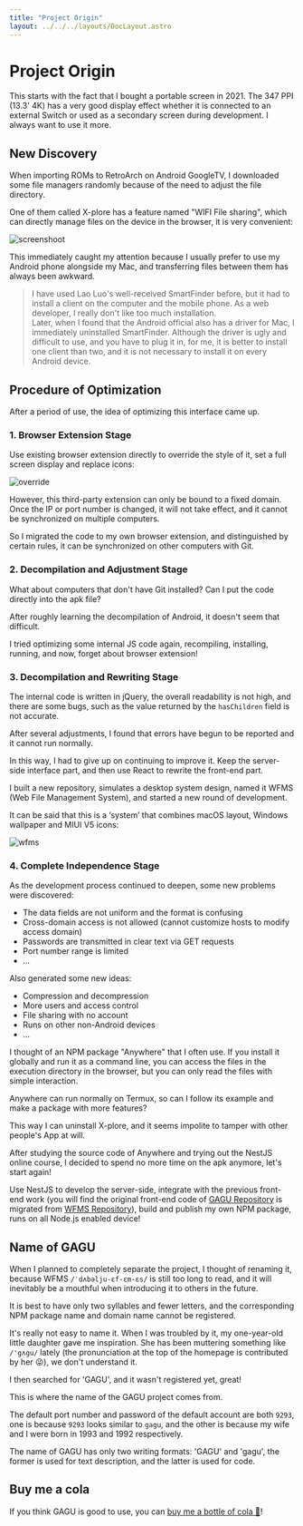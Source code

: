 ```yaml
---
title: "Project Origin"
layout: ../../../layouts/DocLayout.astro
---
```


# Project Origin

This starts with the fact that I bought a portable screen in 2021. The 347 PPI (13.3' 4K) has a very good display effect whether it is connected to an external Switch or used as a secondary screen during development. I always want to use it more.

## New Discovery

When importing ROMs to RetroArch on Android GoogleTV, I downloaded some file managers randomly because of the need to adjust the file directory.

One of them called X-plore has a feature named "WIFI File sharing", which can directly manage files on the device in the browser, it is very convenient:

![screenshoot](/assets/x-plore-screenshoot.png)

This immediately caught my attention because I usually prefer to use my Android phone alongside my Mac, and transferring files between them has always been awkward.

> I have used Lao Luo's well-received SmartFinder before, but it had to install a client on the computer and the mobile phone. As a web developer, I really don't like too much installation.<br>
> Later, when I found that the Android official also has a driver for Mac, I immediately uninstalled SmartFinder. Although the driver is ugly and difficult to use, and you have to plug it in, for me, it is better to install one client than two, and it is not necessary to install it on every Android device.

## Procedure of Optimization

After a period of use, the idea of optimizing this interface came up.

### 1. Browser Extension Stage

Use existing browser extension directly to override the style of it, set a full screen display and replace icons:

![override](/assets/x-plore-style-override.png)

However, this third-party extension can only be bound to a fixed domain. Once the IP or port number is changed, it will not take effect, and it cannot be synchronized on multiple computers.

So I migrated the code to my own browser extension, and distinguished by certain rules, it can be synchronized on other computers with Git.

### 2. Decompilation and Adjustment Stage

What about computers that don't have Git installed? Can I put the code directly into the apk file?

After roughly learning the decompilation of Android, it doesn't seem that difficult.

I tried optimizing some internal JS code again, recompiling, installing, running, and now, forget about browser extension!

### 3. Decompilation and Rewriting Stage

The internal code is written in jQuery, the overall readability is not high, and there are some bugs, such as the value returned by the `hasChildren` field is not accurate.

After several adjustments, I found that errors have begun to be reported and it cannot run normally.

In this way, I had to give up on continuing to improve it. Keep the server-side interface part, and then use React to rewrite the front-end part.

I built a new repository, simulates a desktop system design, named it WFMS (Web File Management System), and started a new round of development.

It can be said that this is a ‘system’ that combines macOS layout, Windows wallpaper and MIUI V5 icons:

![wfms](/assets/x-plore-wfms.jpg)

### 4. Complete Independence Stage

As the development process continued to deepen, some new problems were discovered:

- The data fields are not uniform and the format is confusing
- Cross-domain access is not allowed (cannot customize hosts to modify access domain)
- Passwords are transmitted in clear text via GET requests
- Port number range is limited
- ...

Also generated some new ideas:

- Compression and decompression
- More users and access control
- File sharing with no account
- Runs on other non-Android devices
- ...

I thought of an NPM package "Anywhere" that I often use. If you install it globally and run it as a command line, you can access the files in the execution directory in the browser, but you can only read the files with simple interaction.

Anywhere can run normally on Termux, so can I follow its example and make a package with more features?

This way I can uninstall X-plore, and it seems impolite to tamper with other people's App at will.

After studying the source code of Anywhere and trying out the NestJS online course, I decided to spend no more time on the apk anymore, let's start again! 

Use NestJS to develop the server-side, integrate with the previous front-end work (you will find the original front-end code of [GAGU Repository](https://github.com/Chisw/gagu) is migrated from [WFMS Repository](https://github.com/chisw-archived/x-plore-wfms)), build and publish my own NPM package, runs on all Node.js enabled device!

## Name of GAGU

When I planned to completely separate the project, I thought of renaming it, because WFMS `/ˈdʌbəlju-ɛf-ɛm-ɛs/` is still too long to read, and it will inevitably be a mouthful when introducing it to others in the future.

It is best to have only two syllables and fewer letters, and the corresponding NPM package name and domain name cannot be registered.

It's really not easy to name it. When I was troubled by it, my one-year-old little daughter gave me inspiration. She has been muttering something like `/'gʌgu/` lately (the pronunciation at the top of the homepage is contributed by her 😜), we don't understand it.

I then searched for 'GAGU', and it wasn't registered yet, great!

This is where the name of the GAGU project comes from.

The default port number and password of the default account are both `9293`, one is because `9293` looks similar to `gagu`, and the other is because my wife and I were born in 1993 and 1992 respectively.

<div class="apply-tip">
The name of GAGU has only two writing formats: 'GAGU' and 'gagu', the former is used for text description, and the latter is used for code.
</div>

## Buy me a cola

If you think GAGU is good to use, you can [buy me a bottle of cola 🥤](https://jisuowei.com/cola?from=gagu)!
